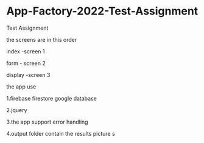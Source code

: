 # App-Factory-2022-Test-Assignment
Test Assignment

the screens are in this order

index -screen 1

form - screen 2

display -screen 3

the app use

1.firebase firestore google database

2.jquery

3.the app support error handling

4.output folder contain the results picture s
